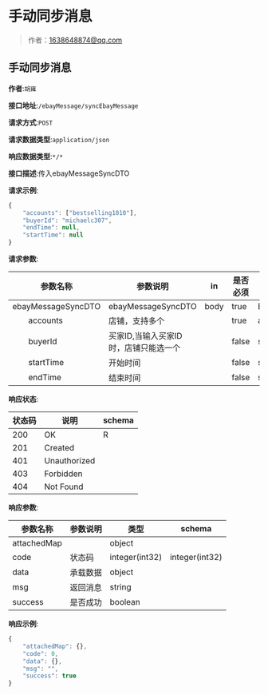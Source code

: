 # 手动同步消息

> 作者：1638648874@qq.com

## 手动同步消息
**作者**:`胡雍`


**接口地址**:`/ebayMessage/syncEbayMessage`


**请求方式**:`POST`


**请求数据类型**:`application/json`


**响应数据类型**:`*/*`


**接口描述**:传入ebayMessageSyncDTO


**请求示例**:


```javascript
{
	"accounts": ["bestselling1010"],
	"buyerId": "michaelc307",
	"endTime": null,
	"startTime": null
}
```

**请求参数**:


| 参数名称 | 参数说明 | in    | 是否必须 | 数据类型 | schema |
| -------- | -------- | ----- | -------- | -------- | ------ |
|ebayMessageSyncDTO|ebayMessageSyncDTO|body|true|EbayMessageSyncDTO|EbayMessageSyncDTO|
|&emsp;&emsp;accounts|店铺，支持多个||true|array|string|
|&emsp;&emsp;buyerId|买家ID,当输入买家ID时，店铺只能选一个||false|string||
|&emsp;&emsp;startTime|开始时间||false|string(date-time)||
|&emsp;&emsp;endTime|结束时间||false|string(date-time)||



**响应状态**:


| 状态码 | 说明 | schema |
| -------- | -------- | ----- | 
|200|OK|R|
|201|Created||
|401|Unauthorized||
|403|Forbidden||
|404|Not Found|||


**响应参数**:


| 参数名称 | 参数说明 | 类型 | schema |
| -------- | -------- | ----- |----- | 
|attachedMap||object||
|code|状态码|integer(int32)|integer(int32)|
|data|承载数据|object||
|msg|返回消息|string||
|success|是否成功|boolean|||


**响应示例**:
```javascript
{
	"attachedMap": {},
	"code": 0,
	"data": {},
	"msg": "",
	"success": true
}
```